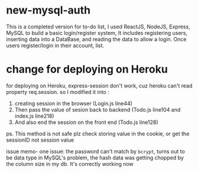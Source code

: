 # new-mysql-auth

This is a completed version for to-do list, I used ReactJS, NodeJS,
Express, MySQL to build a basic login/register system, It includes
registering users, inserting data into a DataBase, and reading the
data to allow a login. Once users register/login in their account,
list.

# change for deploying on Heroku

for deploying on Heroku, express-session don't work, cuz heroku can't read property req.session.
so I modified it into :

1. creating session in the browser (Login.js line44)
2. Then pass the value of sesion back to backend (Todo.js line104 and index.js line218)
3. And also end the session on the front end (Todo.js line128)

ps. This method is not safe plz check storing value in the cookie, or get the sessionID not session value

issue memo-
one issue: the password can't match by `bcrypt`, turns out to be data type in MySQL's problem, the hash data was getting chopped by the column size in my db. It's correctly working now
